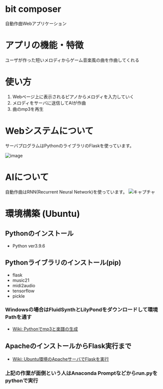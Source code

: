 # bit composer
 自動作曲Webアプリケーション

# アプリの機能・特徴
ユーザが作った短いメロディからゲーム音楽風の曲を作曲してくれる

# 使い方
1. Webページ上に表示されるピアノからメロディを入力していく
2. メロディをサーバに送信してAIが作曲
3. 曲のmp3を再生

# Webシステムについて
サーバプログラムはPythonのライブラリのFlaskを使っています。
 
 ![image](https://user-images.githubusercontent.com/43458963/143021077-12c72daf-c194-4914-8e4b-0b77dd9f3822.png)

# AIについて
自動作曲はRNN(Recurrent Neural Network)を使っています。
![キャプチャ](https://user-images.githubusercontent.com/43458963/143048883-7ccfc8c7-33bf-4be4-9133-b6e54f8e240f.PNG)

# 環境構築 (Ubuntu)

## Pythonのインストール
- Python ver3.9.6

## Pythonライブラリのインストール(pip)
- flask
- music21
- midi2audio
- tensorflow
- pickle

### Windowsの場合はFluidSynthとLilyPondをダウンロードして環境Pathを通す
- [Wiki: Pythonでmp3と楽譜の生成](https://github.com/yoshitake266/bitComposer_prj/wiki/Python%E3%81%A7mp3%E3%81%A8%E6%A5%BD%E8%AD%9C%E3%81%AE%E7%94%9F%E6%88%90)

## ApacheのインストールからFlask実行まで
- [Wiki: Ubuntu環境のApacheサーバでFlaskを実行](https://github.com/yoshitake266/bitComposer_prj/wiki/Ubuntu%E7%92%B0%E5%A2%83%E3%81%AEApache%E3%82%B5%E3%83%BC%E3%83%90%E3%81%A7Flask%E3%82%92%E5%AE%9F%E8%A1%8C)

### 上記の作業が面倒という人はAnaconda Promptなどからrun.pyをpythonで実行
